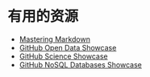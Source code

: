 # 有用的资源

- [Mastering Markdown](https://guides.github.com/features/mastering-markdown/)
- [GitHub Open Data Showcase](https://github.com/showcases/open-data)
- [GitHub Science Showcase](https://github.com/showcases/science)
- [GitHub NoSQL Databases Showcase](https://github.com/showcases/nosql-databases)
